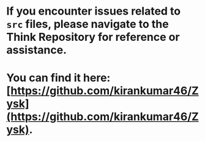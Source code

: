 # If you encounter issues related to `src` files, please navigate to the **Think Repository** for reference or assistance.  
# You can find it here: [https://github.com/kirankumar46/Zysk](https://github.com/kirankumar46/Zysk).
